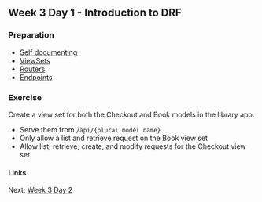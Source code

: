 ## Week 3 Day 1 - Introduction to DRF

### Preparation
- [Self documenting](http://localhost:8080/api/v1/engagement)
- [ViewSets](http://www.django-rest-framework.org/api-guide/viewsets/)
- [Routers](http://www.django-rest-framework.org/api-guide/routers/)
- [Endpoints](https://docs.google.com/a/mindmixer.com/presentation/d/1bdlV-7HVQaxLgceHDTNwWfNtpj8xm2sPDce9moytahw/edit#slide=id.p)

### Exercise
Create a view set for both the Checkout and Book models in the library app.

- Serve them from `/api/{plural model name}`
- Only allow a list and retrieve request on the Book view set
- Allow list, retrieve, create, and modify requests for the Checkout view set

#### Links
Next: [Week 3 Day 2](W3D2.md)